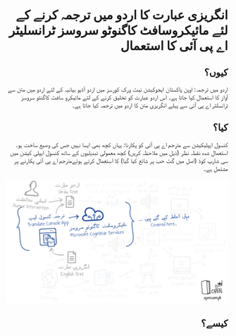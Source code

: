 <h1 align="right">انگریزی عبارت کا اردو میں ترجمہ کرنے کے لئے مائیکروسافٹ کاگنوٹو سروسز ٹرانسلیٹر اے پی آئی کا استعمال</h1>
<h2 align="right">کیوں؟</h2>
<p align="right">
اردو میں ترجمہ: اوپن پاکستان ایجوکیشن نیٹ ورک کورسز میں اردو آڈیو بیانیہ کے لئے اردو میں متن سے آواز کا استعمال کیا جاتا ہے۔ اس اردو عبارت کو تخلیق کرنے کے لئے مائیکرو سافٹ کاگنٹو سروسز ٹرانسلٹر اے پی آئی سے پہلے انگریزی متن کا اردو میں ترجمہ کیا جاتا ہے۔ 
</p>
<h2 align="right">کیا؟</h2>
<p align="right">
کنسول ایپلیکیشن سے مترجم اے پی آئی کو پکارنا: یہاں کچھ بھی ایسا نہیں جس کی وصیع ساخت ہو۔ استعمال شدہ نقطہ نظر (ذیل میں ملاحظہ کریں) کچھ معمولی تبدیلیوں کے ساتھ کنسول ایپلی کیشن میں سی شارپ کوڈ (اصل میں گٹ حب پر شائع کیا گیا) کا استعمال کرتے ہوئےمترجم اے پی آئی پکارنے پر مشتمل ہے۔ 
</p>
<a target="_blank" rel="noopener noreferrer" href="files/OPEN-TranslatorConsoleApp.png"><img src="files/OPEN-TranslatorConsoleApp.png" alt="OPEN Tranlate Console App" style="max-width:100%;"></a>
<h2 align="right">کیسے؟</h2>
<p align="right">

</p>
